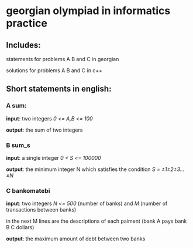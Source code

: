 # georgian olympiad in informatics practice

## Includes:

statements for problems A B and C in georgian

solutions for problems A B and C in c++

## Short statements in english:

### A sum:

**input**: two integers _0 <= A,B <= 100_

**output**: the sum of two integers

### B sum_s

**input**: a single integer _0 < S <= 100000_

**output**: the minimum integer N which satisfies the condition _S = ±1±2±3...±N_

### C bankomatebi

**input**: two integers _N <= 500_ (number of banks) and _M_ (number of transactions between banks)

in the next M lines are the descriptions of each paiment (bank A pays bank B C dollars)

**output**: the maximum amount of debt between two banks
